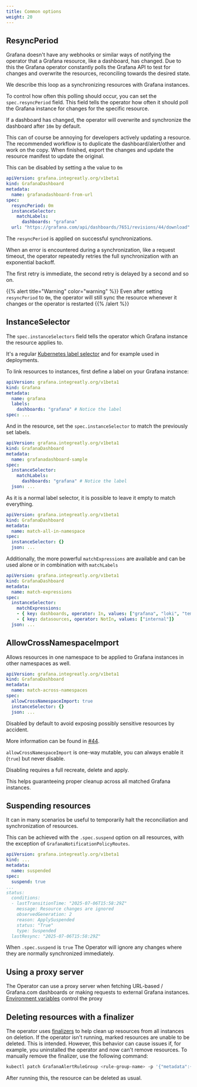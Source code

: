 ```yaml
---
title: Common options
weight: 20
---
```


## ResyncPeriod

Grafana doesn't have any webhooks or similar ways of notifying the operator that a Grafana resource, like a dashboard, has changed.
Due to this the Grafana operator constantly polls the Grafana API to test for changes and overwrite the resources, reconciling towards the desired state.

We describe this loop as a synchronizing resources with Grafana instances.

To control how often this polling should occur, you can set the `spec.resyncPeriod` field.
This field tells the operator how often it should poll the Grafana instance for changes for the specific resource.

If a dashboard has changed, the operator will overwrite and synchronize the dashboard after `10m` by default.

This can of course be annoying for developers actively updating a resource. The recommended workflow is to duplicate the dashboard/alert/other and work on the copy.
When finished, export the changes and update the resource manifest to update the original.

This can be disabled by setting a the value to `0m`

```yaml
apiVersion: grafana.integreatly.org/v1beta1
kind: GrafanaDashboard
metadata:
  name: grafanadashboard-from-url
spec:
  resyncPeriod: 0m
  instanceSelector:
    matchLabels:
      dashboards: "grafana"
  url: "https://grafana.com/api/dashboards/7651/revisions/44/download"
```

The `resyncPeriod` is applied on successful synchronizations.

When an error is encountered during a synchronization, like a request timeout, the operator repeatedly retries the full synchronization with an exponential backoff.

The first retry is immediate, the second retry is delayed by a second and so on.

{{% alert title="Warning" color="warning" %}}
Even after setting `resyncPeriod` to `0m`, the operator will still sync the resource whenever it changes or the operator is restarted
{{% /alert %}}

## InstanceSelector

The `spec.instanceSelectors` field tells the operator which Grafana instance the resource applies to.

It's a regular [Kubernetes label selector](https://kubernetes.io/docs/concepts/overview/working-with-objects/labels/) and for example used in deployments.

To link resources to instances, first define a label on your Grafana instance:

```yaml
apiVersion: grafana.integreatly.org/v1beta1
kind: Grafana
metadata:
  name: grafana
  labels:
    dashboards: "grafana" # Notice the label
spec: ...
```

And in the resource, set the `spec.instanceSelector` to match the previously set labels.

```yaml
apiVersion: grafana.integreatly.org/v1beta1
kind: GrafanaDashboard
metadata:
  name: grafanadashboard-sample
spec:
  instanceSelector:
    matchLabels:
      dashboards: "grafana" # Notice the label
  json: ...
```

As it is a normal label selector, it is possible to leave it empty to match everything.

```yaml
apiVersion: grafana.integreatly.org/v1beta1
kind: GrafanaDashboard
metadata:
  name: match-all-in-namespace
spec:
  instanceSelector: {}
  json: ...
```

Additionally, the more powerful `matchExpressions` are available and can be used alone or in combination with `matchLabels`

```yaml
apiVersion: grafana.integreatly.org/v1beta1
kind: GrafanaDashboard
metadata:
  name: match-expressions
spec:
  instanceSelector:
    matchExpressions:
    - { key: dashboards, operator: In, values: ["grafana", "loki", "tempo"]}
    - { key: datasources, operator: NotIn, values: ["internal"]}
  json: ...
```

## AllowCrossNamespaceImport

Allows resources in one namespace to be applied to Grafana instances in other namespaces as well.

```yaml
apiVersion: grafana.integreatly.org/v1beta1
kind: GrafanaDashboard
metadata:
  name: match-across-namespaces
spec:
  allowCrossNamespaceImport: true
  instanceSelector: {}
  json: ...
```

Disabled by default to avoid exposing possibly sensitive resources by accident.

More information can be found in [#44](https://github.com/grafana-operator/grafana-operator-experimental/issues/44).

`allowCrossNamespaceImport` is one-way mutable, you can always enable it (`true`) but never disable.

Disabling requires a full recreate, delete and apply.

This helps guaranteeing proper cleanup across all matched Grafana instances.

## Suspending resources

It can in many scenarios be useful to temporarily halt the reconciliation and synchronization of resources.

This can be achieved with the `.spec.suspend` option on all resources, with the exception of `GrafanaNotificationPolicyRoutes`.

```yaml
apiVersion: grafana.integreatly.org/v1beta1
kind: ...
metadata:
  name: suspended
spec:
  suspend: true
...
status:
  conditions:
  - lastTransitionTime: "2025-07-06T15:58:29Z"
    message: Resource changes are ignored
    observedGeneration: 2
    reason: ApplySuspended
    status: "True"
    type: Suspended
  lastResync: "2025-07-06T15:58:29Z"
```

When `.spec.suspend` is `true` The Operator will ignore any changes where they are normally synchronized immediately.

## Using a proxy server

The Operator can use a proxy server when fetching URL-based / Grafana.com dashboards or making requests to external Grafana instances.
[Environment variables](https://pkg.go.dev/golang.org/x/net/http/httpproxy#FromEnvironment) control the proxy

## Deleting resources with a finalizer

The operator uses [finalizers](https://kubernetes.io/docs/concepts/overview/working-with-objects/finalizers/) to help clean up resources from all instances on deletion.
If the operator isn't running, marked resources are unable to be deleted. This is intended.
However, this behavior can cause issues if, for example, you uninstalled the operator and now can't remove resources.
To manually remove the finalizer, use the following command:

```bash
kubectl patch GrafanaAlertRuleGroup <rule-group-name> -p '{"metadata":{"finalizers":null}}' --type=merge
```

After running this, the resource can be deleted as usual.
